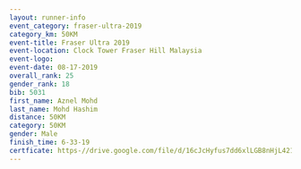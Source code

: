 ```yaml
---
layout: runner-info 
event_category: fraser-ultra-2019 
category_km: 50KM 
event-title: Fraser Ultra 2019 
event-location: Clock Tower Fraser Hill Malaysia 
event-logo: 
event-date: 08-17-2019 
overall_rank: 25
gender_rank: 18
bib: 5031
first_name: Aznel Mohd
last_name: Mohd Hashim
distance: 50KM
category: 50KM
gender: Male
finish_time: 6-33-19
certficate: https-//drive.google.com/file/d/16cJcHyfus7dd6xlLGB8nHjL421gFrUmO/view?usp=sharing
---
```

